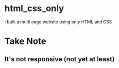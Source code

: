 # html_css_only
I built a multi page website using only HTML and CSS

# Take Note
## It's not responsive (not yet at least)
